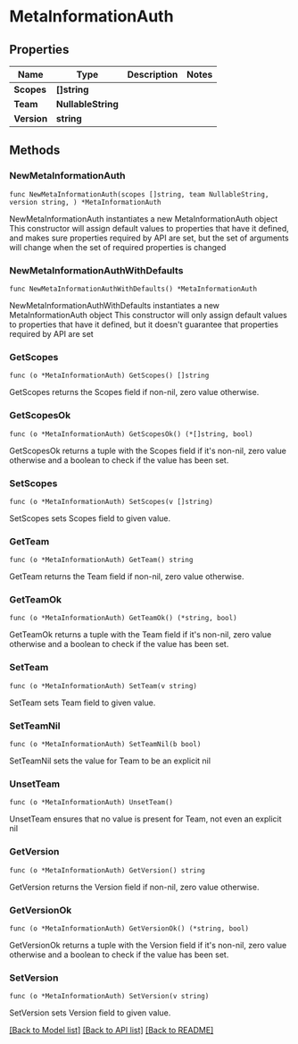# MetaInformationAuth

## Properties

Name | Type | Description | Notes
------------ | ------------- | ------------- | -------------
**Scopes** | **[]string** |  | 
**Team** | **NullableString** |  | 
**Version** | **string** |  | 

## Methods

### NewMetaInformationAuth

`func NewMetaInformationAuth(scopes []string, team NullableString, version string, ) *MetaInformationAuth`

NewMetaInformationAuth instantiates a new MetaInformationAuth object
This constructor will assign default values to properties that have it defined,
and makes sure properties required by API are set, but the set of arguments
will change when the set of required properties is changed

### NewMetaInformationAuthWithDefaults

`func NewMetaInformationAuthWithDefaults() *MetaInformationAuth`

NewMetaInformationAuthWithDefaults instantiates a new MetaInformationAuth object
This constructor will only assign default values to properties that have it defined,
but it doesn't guarantee that properties required by API are set

### GetScopes

`func (o *MetaInformationAuth) GetScopes() []string`

GetScopes returns the Scopes field if non-nil, zero value otherwise.

### GetScopesOk

`func (o *MetaInformationAuth) GetScopesOk() (*[]string, bool)`

GetScopesOk returns a tuple with the Scopes field if it's non-nil, zero value otherwise
and a boolean to check if the value has been set.

### SetScopes

`func (o *MetaInformationAuth) SetScopes(v []string)`

SetScopes sets Scopes field to given value.


### GetTeam

`func (o *MetaInformationAuth) GetTeam() string`

GetTeam returns the Team field if non-nil, zero value otherwise.

### GetTeamOk

`func (o *MetaInformationAuth) GetTeamOk() (*string, bool)`

GetTeamOk returns a tuple with the Team field if it's non-nil, zero value otherwise
and a boolean to check if the value has been set.

### SetTeam

`func (o *MetaInformationAuth) SetTeam(v string)`

SetTeam sets Team field to given value.


### SetTeamNil

`func (o *MetaInformationAuth) SetTeamNil(b bool)`

 SetTeamNil sets the value for Team to be an explicit nil

### UnsetTeam
`func (o *MetaInformationAuth) UnsetTeam()`

UnsetTeam ensures that no value is present for Team, not even an explicit nil
### GetVersion

`func (o *MetaInformationAuth) GetVersion() string`

GetVersion returns the Version field if non-nil, zero value otherwise.

### GetVersionOk

`func (o *MetaInformationAuth) GetVersionOk() (*string, bool)`

GetVersionOk returns a tuple with the Version field if it's non-nil, zero value otherwise
and a boolean to check if the value has been set.

### SetVersion

`func (o *MetaInformationAuth) SetVersion(v string)`

SetVersion sets Version field to given value.



[[Back to Model list]](../README.md#documentation-for-models) [[Back to API list]](../README.md#documentation-for-api-endpoints) [[Back to README]](../README.md)


